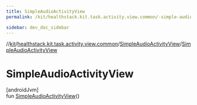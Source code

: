 ```yaml
---
title: SimpleAudioActivityView
permalink: /kit/healthstack.kit.task.activity.view.common/-simple-audio-activity-view/-simple-audio-activity-view.html

sidebar: dev_doc_sidebar
---
```

//[kit](../../../kit.html)/[healthstack.kit.task.activity.view.common](../index.html)/[SimpleAudioActivityView](index.html)/[SimpleAudioActivityView](-simple-audio-activity-view.html)



# SimpleAudioActivityView



[androidJvm]\
fun [SimpleAudioActivityView](-simple-audio-activity-view.html)()




